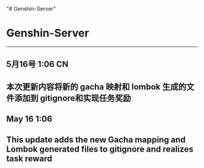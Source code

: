 "# Genshin-Server" 
# Genshin-Server
-----------------------------------------------------------------------------------------------
5月16号 1:06 CN
-----------------------------------------------------------------------------------------------
本次更新内容将新的 gacha 映射和 lombok 生成的文件添加到 gitignore和实现任务奖励
-----------------------------------------------------------------------------------------------
May 16 1:06
-----------------------------------------------------------------------------------------------
This update adds the new Gacha mapping and Lombok generated files to gitignore and realizes task reward
-----------------------------------------------------------------------------------------------
